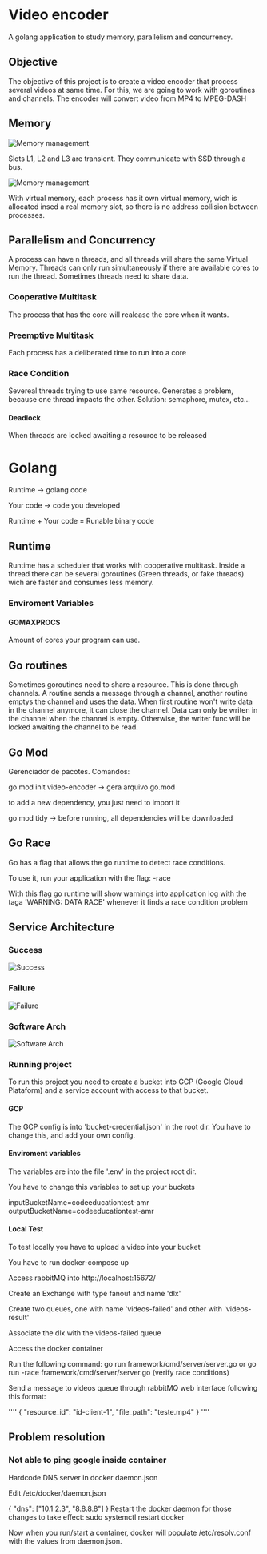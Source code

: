 # Video encoder

A golang application to study memory, parallelism and concurrency.

## Objective

The objective of this project is to create a video encoder that process several videos at same time. For this, we are going to work with goroutines and channels. The encoder will convert video from MP4 to MPEG-DASH

## Memory

![Memory management](img/memory-management.png)

Slots L1, L2 and L3 are transient. They communicate with SSD through a bus.

![Memory management](img/virtual-memory.png)

With virtual memory, each process has it own virtual memory, wich is allocated insed a real memory slot, so there is no address collision between processes.

## Parallelism and Concurrency

A process can have n threads, and all threads will share the same Virtual Memory.
Threads can only run simultaneously if there are available cores to run the thread. Sometimes threads need to share data.

### Cooperative Multitask

The process that has the core will realease the core when it wants.

### Preemptive Multitask

Each process has a deliberated time to run into a core

### Race Condition

Severeal threads trying to use same resource. Generates a problem, because one thread impacts the other. Solution: semaphore, mutex, etc...

#### Deadlock

When threads are locked awaiting a resource to be released


# Golang

Runtime -> golang code

Your code -> code you developed

Runtime + Your code = Runable binary code

## Runtime

Runtime has a scheduler that works with cooperative multitask. Inside a thread there can be several goroutines (Green threads, or fake threads) wich are faster and consumes less memory.

### Enviroment Variables

#### GOMAXPROCS

Amount of cores your program can use.

## Go routines

Sometimes goroutines need to share a resource. This is done through channels. A routine sends a message through a channel, another routine emptys the channel and uses the data. When first routine won't write data in the channel anymore, it can close the channel. Data can only be writen in the channel when the channel is empty. Otherwise, the writer func will be locked awaiting the channel to be read.

## Go Mod

Gerenciador de pacotes. Comandos:

go mod init video-encoder -> gera arquivo go.mod

to add a new dependency, you just need to import it

go mod tidy -> before running, all dependencies will be downloaded

## Go Race

Go has a flag that allows the go runtime to detect race conditions. 

To use it, run your application with the flag: -race

With this flag go runtime will show warnings into application log with the taga 'WARNING: DATA RACE'
whenever it finds a race condition problem

## Service Architecture

### Success

![Success](img/architecture.png)

### Failure

![Failure](img/arch-failure.png)

### Software Arch

![Software Arch](img/software-arch.png)

### Running project

To run this project you need to create a bucket into GCP (Google Cloud Plataform) and a service account with access to that bucket.

#### GCP

The GCP config is into 'bucket-credential.json' in the root dir. You have to change this, and add your own config.

#### Enviroment variables

The variables are into the file '.env' in the project root dir.

You have to change this variables to set up your buckets

inputBucketName=codeeducationtest-amr
outputBucketName=codeeducationtest-amr

#### Local Test
To test locally you have to upload a video into your bucket

You have to run docker-compose up

Access rabbitMQ into http://localhost:15672/

Create an Exchange with type fanout and name 'dlx'

Create two queues, one with name 'videos-failed' and other with 'videos-result'

Associate the dlx with the videos-failed queue

Access the docker container

Run the following command: go run framework/cmd/server/server.go or go run -race framework/cmd/server/server.go (verify race conditions)

Send a message to videos queue through rabbitMQ web interface following this format:

''''
{
  "resource_id": "id-client-1",
  "file_path": "teste.mp4"
}
''''

## Problem resolution

### Not able to ping google inside container

Hardcode DNS server in docker daemon.json

Edit /etc/docker/daemon.json

{
    "dns": ["10.1.2.3", "8.8.8.8"]
}
Restart the docker daemon for those changes to take effect:
sudo systemctl restart docker

Now when you run/start a container, docker will populate /etc/resolv.conf with the values from daemon.json.
